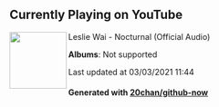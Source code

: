 ## Currently Playing on YouTube

[<img align="left" width="100" src="https://yt3.ggpht.com/ytc/AAUvwni2WYw5tehFsS_Kg-fxa8gc7hdMXFJSahkmhPWR0A=s176-c-k-c0x00ffffff-no-rj-mo">](https://www.youtube.com/channel/UCcmOkXdaWxXH17BPX5QxJbg)

Leslie Wai - Nocturnal (Official Audio)

**Albums**: Not supported

Last updated at 03/03/2021 11:44

#### Generated with [20chan/github-now](https://github.com/20chan/github-now)


<!--
**20chan/20chan** is a ✨ _special_ ✨ repository because its `README.md` (this file) appears on your GitHub profile.

Here are some ideas to get you started:

- 🔭 I’m currently working on ...
- 🌱 I’m currently learning ...
- 👯 I’m looking to collaborate on ...
- 🤔 I’m looking for help with ...
- 💬 Ask me about ...
- 📫 How to reach me: ...
- 😄 Pronouns: ...
- ⚡ Fun fact: ...
-->
